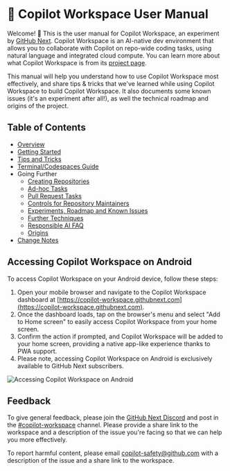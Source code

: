 # 📖 Copilot Workspace User Manual

Welcome! 👋 This is the user manual for Copilot Workspace, an experiment by [GitHub Next](https://githubnext.com). Copilot Workspace is an AI-native dev environment that allows you to collaborate with Copilot on repo-wide coding tasks, using natural language and integrated cloud compute. You can learn more about what Copilot Workspace is from its [project page](https://githubnext.com/projects/copilot-workspace/).

This manual will help you understand how to use Copilot Workspace most effectively, and share tips & tricks that we've learned while using Copilot Workspace to build Copilot Workspace. It also documents some known issues (it's an experiment after all!), as well the technical roadmap and origins of the project. 

## Table of Contents

* [Overview](overview.md)
* [Getting Started](getting-started.md)
* [Tips and Tricks](tips-and-tricks.md)
* [Terminal/Codespaces Guide](codespaces-guide.md)
* Going Further
  - [Creating Repositories](creating-repos.md)
  - [Ad-hoc Tasks](adhoc-tasks.md)
  - [Pull Request Tasks](pull-request-tasks.md)
  - [Controls for Repository Maintainers](repo-maintainers.md)
  - [Experiments, Roadmap and Known Issues](known-issues.md)
  - [Further Techniques](further-techniques.md)
  - [Responsible AI FAQ](responsible-ai-faq.md)
  - [Origins](origins.md)
* [Change Notes](changes.md)

## Accessing Copilot Workspace on Android

To access Copilot Workspace on your Android device, follow these steps:

1. Open your mobile browser and navigate to the Copilot Workspace dashboard at [https://copilot-workspace.githubnext.com](https://copilot-workspace.githubnext.com).
2. Once the dashboard loads, tap on the browser's menu and select "Add to Home screen" to easily access Copilot Workspace from your home screen.
3. Confirm the action if prompted, and Copilot Workspace will be added to your home screen, providing a native app-like experience thanks to PWA support.
4. Please note, accessing Copilot Workspace on Android is exclusively available to GitHub Next subscribers.

![Accessing Copilot Workspace on Android](images/repo-task-timeline-representation.png)

## Feedback

To give general feedback, please join the [GitHub Next Discord](https://discord.gg/FeGshJZ2yy) and post in the [#copilot-workspace](https://discord.com/channels/735557230698692749/1234535943915044946) channel.  Please provide a share link to the workspace and a description of the issue you're facing so that we can help you more effectively.

To report harmful content, please email copilot-safety@github.com with a description of the issue and a share link to the workspace.
